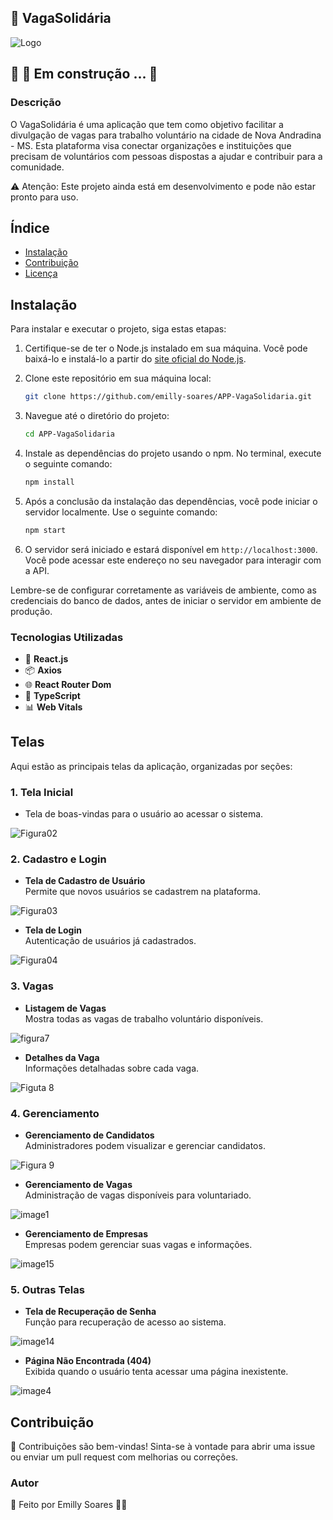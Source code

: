 ## 🌟 VagaSolidária

![Logo](https://github.com/emilly-soares/API-VagaSolidaria/assets/54116441/6f94f003-bdca-458e-830a-bfb441cac93d)

## 🚧 🚀 Em construção ... 🚧

### Descrição
O VagaSolidária é uma aplicação que tem como objetivo facilitar a divulgação de vagas para trabalho voluntário na cidade de Nova Andradina - MS. 
Esta plataforma visa conectar organizações e instituições que precisam de voluntários com pessoas dispostas a ajudar e contribuir para a comunidade.

⚠️ Atenção: Este projeto ainda está em desenvolvimento e pode não estar pronto para uso.

## Índice

- [Instalação](#instalação)
- [Contribuição](#contribuição)
- [Licença](#licença)

## Instalação

Para instalar e executar o projeto, siga estas etapas:

1. Certifique-se de ter o Node.js instalado em sua máquina. Você pode baixá-lo e instalá-lo a partir do [site oficial do Node.js](https://nodejs.org/).

2. Clone este repositório em sua máquina local:

    ```bash
    git clone https://github.com/emilly-soares/APP-VagaSolidaria.git
    ```

3. Navegue até o diretório do projeto:

    ```bash
    cd APP-VagaSolidaria
    ```

4. Instale as dependências do projeto usando o npm. No terminal, execute o seguinte comando:

    ```bash
    npm install
    ```

5. Após a conclusão da instalação das dependências, você pode iniciar o servidor localmente. Use o seguinte comando:

    ```bash
    npm start
    ```

6. O servidor será iniciado e estará disponível em `http://localhost:3000`. Você pode acessar este endereço no seu navegador para interagir com a API.

Lembre-se de configurar corretamente as variáveis de ambiente, como as credenciais do banco de dados, antes de iniciar o servidor em ambiente de produção.

### Tecnologias Utilizadas
- 🚀 **React.js**
- 📦 **Axios**
- 🌐 **React Router Dom**
- 💼 **TypeScript**
- 📊 **Web Vitals**

## Telas

Aqui estão as principais telas da aplicação, organizadas por seções:

### 1. **Tela Inicial**

- Tela de boas-vindas para o usuário ao acessar o sistema.

![Figura02](https://github.com/user-attachments/assets/59e28647-9800-4800-a07c-6382173c50d6)


### 2. **Cadastro e Login**

- **Tela de Cadastro de Usuário**  
  Permite que novos usuários se cadastrem na plataforma.

![Figura03](https://github.com/user-attachments/assets/6ed783bc-76d8-4756-8ed1-80ae135aadc2)


- **Tela de Login**  
  Autenticação de usuários já cadastrados.

![Figura04](https://github.com/user-attachments/assets/7e75bb33-c801-4dbd-9719-4ec4ee152c72)


### 3. **Vagas**

- **Listagem de Vagas**  
  Mostra todas as vagas de trabalho voluntário disponíveis.

![figura7](https://github.com/user-attachments/assets/301c79b9-5698-4a49-9884-a3aa341509e6)


- **Detalhes da Vaga**  
  Informações detalhadas sobre cada vaga.
  
![Figuta 8](https://github.com/user-attachments/assets/c9275f25-ad5d-44a6-b85a-4cfb92a94586)


### 4. **Gerenciamento**

- **Gerenciamento de Candidatos**  
  Administradores podem visualizar e gerenciar candidatos.

 ![Figura 9](https://github.com/user-attachments/assets/f9eeafc3-e7d8-4338-97c5-890547f71d85)


- **Gerenciamento de Vagas**  
  Administração de vagas disponíveis para voluntariado.

![image1](https://github.com/user-attachments/assets/56f716ac-468e-44e7-a91c-e12abdaa384d)


- **Gerenciamento de Empresas**  
  Empresas podem gerenciar suas vagas e informações.

![image15](https://github.com/user-attachments/assets/06bc6b15-653f-4f50-839f-845ea21bc367)


### 5. **Outras Telas**

- **Tela de Recuperação de Senha**  
  Função para recuperação de acesso ao sistema.

![image14](https://github.com/user-attachments/assets/e849908d-07e0-4ad1-9408-429e22962dab)


- **Página Não Encontrada (404)**  
  Exibida quando o usuário tenta acessar uma página inexistente.

![image4](https://github.com/user-attachments/assets/5a187cf0-e38e-4988-a621-fb82b338ee5f)


## Contribuição

🤝 Contribuições são bem-vindas! Sinta-se à vontade para abrir uma issue ou enviar um pull request com melhorias ou correções.

### Autor
📝 Feito por Emilly Soares 👋🏽
